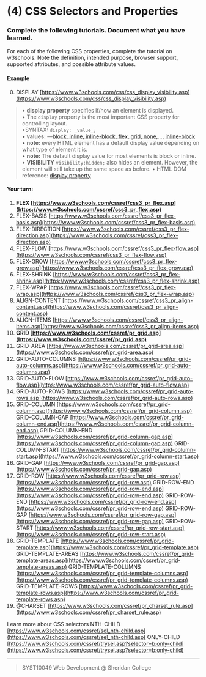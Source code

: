 # (4) CSS Selectors and Properties

### Complete the following tutorials. Document what you have learned.
For each of the following CSS properties, complete the tutorial on w3schools.  Note the definition, intended purpose, browser support, supported attributes, and possible attribute values.
#### Example
0. DISPLAY [https://www.w3schools.com/css/css_display_visibility.asp](https://www.w3schools.com/css/css_display_visibility.asp)
> &bull; **display property** specifies if/how an element is displayed.<br>&bull; The `display` property is the most important CSS property for controlling layout.<br>&bull;SYNTAX: `display: _value_;`<br>&bull; **values:** &mdash;[block, inline, inline-block, flex, grid, none,](https://www.w3schools.com/cssref/playit.asp?filename=playcss_display&preval=none)&hellip;, [inline-block](https://www.w3schools.com/css/css_inline-block.asp)<br>&bull; **note:** every HTML element has a default display value depending on what type of element it is. <br>&bull; **note:** The default display value for most elements is block or inline.<br>&bull; **VISIBILITY**  `visibility:hidden;`  also hides an element. However, the element will still take up the same space as before.
&bull; HTML DOM reference: [display property](https://www.w3schools.com/jsref/prop_style_display.asp)
> 

#### Your turn:
1. **FLEX [https://www.w3schools.com/cssref/css3_pr_flex.asp](https://www.w3schools.com/cssref/css3_pr_flex.asp)**
2. FLEX-BASIS [https://www.w3schools.com/cssref/css3_pr_flex-basis.asp](https://www.w3schools.com/cssref/css3_pr_flex-basis.asp)
3.  FLEX-DIRECTION [https://www.w3schools.com/cssref/css3_pr_flex-direction.asp](https://www.w3schools.com/cssref/css3_pr_flex-direction.asp)
4. FLEX-FLOW [https://www.w3schools.com/cssref/css3_pr_flex-flow.asp](https://www.w3schools.com/cssref/css3_pr_flex-flow.asp)
5. FLEX-GROW [https://www.w3schools.com/cssref/css3_pr_flex-grow.asp](https://www.w3schools.com/cssref/css3_pr_flex-grow.asp)
6. FLEX-SHRINK [https://www.w3schools.com/cssref/css3_pr_flex-shrink.asp](https://www.w3schools.com/cssref/css3_pr_flex-shrink.asp)
7. FLEX-WRAP [https://www.w3schools.com/cssref/css3_pr_flex-wrap.asp](https://www.w3schools.com/cssref/css3_pr_flex-wrap.asp)
8. ALIGN-CONTENT [https://www.w3schools.com/cssref/css3_pr_align-content.asp](https://www.w3schools.com/cssref/css3_pr_align-content.asp)
9. ALIGN-ITEMS [https://www.w3schools.com/cssref/css3_pr_align-items.asp](https://www.w3schools.com/cssref/css3_pr_align-items.asp)
10. **GRID [https://www.w3schools.com/cssref/pr_grid.asp](https://www.w3schools.com/cssref/pr_grid.asp)**
11. GRID-AREA [https://www.w3schools.com/cssref/pr_grid-area.asp](https://www.w3schools.com/cssref/pr_grid-area.asp)
12. GRID-AUTO-COLUMNS [https://www.w3schools.com/cssref/pr_grid-auto-columns.asp](https://www.w3schools.com/cssref/pr_grid-auto-columns.asp)
13. GRID-AUTO-FLOW [https://www.w3schools.com/cssref/pr_grid-auto-flow.asp](https://www.w3schools.com/cssref/pr_grid-auto-flow.asp)
14. GRID-AUTO-ROWS [https://www.w3schools.com/cssref/pr_grid-auto-rows.asp](https://www.w3schools.com/cssref/pr_grid-auto-rows.asp)
15. GRID-COLUMN [https://www.w3schools.com/cssref/pr_grid-column.asp](https://www.w3schools.com/cssref/pr_grid-column.asp)
GRID-COLUMN-GAP [https://www.w3schools.com/cssref/pr_grid-column-end.asp](https://www.w3schools.com/cssref/pr_grid-column-end.asp)
GRID-COLUMN-END [https://www.w3schools.com/cssref/pr_grid-column-gap.asp](https://www.w3schools.com/cssref/pr_grid-column-gap.asp)
GRID-COLUMN-START [https://www.w3schools.com/cssref/pr_grid-column-start.asp](https://www.w3schools.com/cssref/pr_grid-column-start.asp)
19. GRID-GAP [https://www.w3schools.com/cssref/pr_grid-gap.asp](https://www.w3schools.com/cssref/pr_grid-gap.asp)
20. GRID-ROW [https://www.w3schools.com/cssref/pr_grid-row.asp](https://www.w3schools.com/cssref/pr_grid-row.asp)
GRID-ROW-END [https://www.w3schools.com/cssref/pr_grid-row-end.asp](https://www.w3schools.com/cssref/pr_grid-row-end.asp)
GRID-ROW-END [https://www.w3schools.com/cssref/pr_grid-row-end.asp](https://www.w3schools.com/cssref/pr_grid-row-end.asp)
GRID-ROW-GAP [https://www.w3schools.com/cssref/pr_grid-row-gap.asp](https://www.w3schools.com/cssref/pr_grid-row-gap.asp)
GRID-ROW-START [https://www.w3schools.com/cssref/pr_grid-row-start.asp](https://www.w3schools.com/cssref/pr_grid-row-start.asp)
25. GRID-TEMPLATE [https://www.w3schools.com/cssref/pr_grid-template.asp](https://www.w3schools.com/cssref/pr_grid-template.asp)
GRID-TEMPLATE-AREAS [https://www.w3schools.com/cssref/pr_grid-template-areas.asp](https://www.w3schools.com/cssref/pr_grid-template-areas.asp)
GRID-TEMPLATE-COLUMNS [https://www.w3schools.com/cssref/pr_grid-template-columns.asp](https://www.w3schools.com/cssref/pr_grid-template-columns.asp)
GRID-TEMPLATE-ROWS  [https://www.w3schools.com/cssref/pr_grid-template-rows.asp](https://www.w3schools.com/cssref/pr_grid-template-rows.asp) 
29. @CHARSET [https://www.w3schools.com/cssref/pr_charset_rule.asp](https://www.w3schools.com/cssref/pr_charset_rule.asp)

Learn more about CSS selectors
NTH-CHILD [https://www.w3schools.com/cssref/sel_nth-child.asp](https://www.w3schools.com/cssref/sel_nth-child.asp)
ONLY-CHILD [https://www.w3schools.com/cssref/trysel.asp?selector=b:only-child](https://www.w3schools.com/cssref/trysel.asp?selector=b:only-child)


 
---
> SYST10049 Web Development @ Sheridan College
